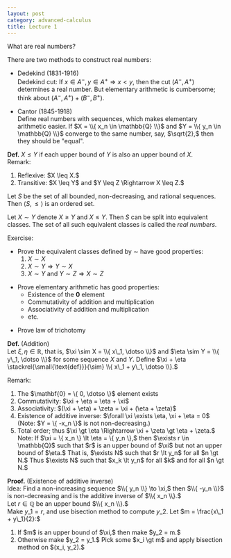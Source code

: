 ```yaml
---
layout: post
category: advanced-calculus
title: Lecture 1
---
```


What are real numbers?

There are two methods to construct real numbers:

* Dedekind (1831-1916)<br/>
  Dedekind cut: If $x \in A^-, y \in A^+ \Rightarrow x \lt y,$
  then the cut $(A^-, A^+)$ determines a real number.
  But elementary arithmetic is cumbersome; think about
  $(A^-, A^+) + (B^-, B^+).$

* Cantor (1845-1918)<br/>
  Define real numbers with sequences, which makes elementary arithmetic easier.
  If $X = \\{ x_n \in \mathbb{Q} \\}$ and $Y = \\{ y_n \in \mathbb{Q} \\}$
  converge to the same number, say, $\sqrt{2},$ then they should be "equal".


**Def.** $X \leq Y$ if each upper bound of $Y$ is also an upper bound of $X.$  
Remark:

<ol class="compact">
<li>Reflexive: $X \leq X.$</li>
<li>Transitive: $X \leq Y$ and $Y \leq Z \Rightarrow X \leq Z.$</li>
</ol>
<p></p>

Let $S$ be the set of all bounded, non-decreasing, and rational sequences.
Then $\langle S, \leq \rangle$ is an ordered set.

Let $X \sim Y$ denote $X \geq Y$ and $X \leq Y.$
Then $S$ can be split into equivalent classes.
The set of all such equivalent classes is called the *real numbers.*

Exercise:

* Prove the equivalent classes defined by $\sim$ have good properties:
  1. $X \sim X$
  2. $X \sim Y \Rightarrow Y \sim X$
  3. $X \sim Y$ and $Y \sim Z \Rightarrow X \sim Z$

<p></p>

* Prove elementary arithmetic has good properties:
  * Existence of the $\mathbf{0}$ element
  * Commutativity of addition and multiplication
  * Associativity of addition and multiplication
  * etc.

<p></p>

* <p>Prove law of trichotomy</p>

**Def.** (Addition)  
Let $\xi, \eta \in \mathbb{R},$ that is,
$\xi \sim X = \\{ x\_1, \dotso \\}$ and $\eta \sim Y = \\{ y\_1, \dotso \\}$
for some sequence $X$ and $Y.$
Define
$\xi + \eta \stackrel{\small{\text{def}}}{\sim} \\{ x\_1 + y\_1, \dotso \\}.$

Remark:

<ol class="compact">
<li>The $\mathbf{0} = \{ 0, \dotso \}$ element exists</li>
<li>Commutativity: $\xi + \eta = \eta + \xi$</li>
<li>Associativity: $(\xi + \eta) + \zeta = \xi + (\eta + \zeta)$</li>
<li>Existence of additive inverse:
$\forall \xi \exists \eta, \xi + \eta = 0$
(Note: $Y = \{ -x_n \}$ is not non-decreasing.)</li>

<li>Total order; thus $\xi \gt \eta \Rightarrow \xi + \zeta \gt \eta + \zeta.$
Note: If $\xi = \{ x_n \} \lt \eta = \{ y_n \},$
then $\exists r \in \mathbb{Q}$ such that
$r$ is an upper bound of $\xi$ but not an upper bound of $\eta.$
That is, $\exists N$ such that $r \lt y_n$ for all $n \gt N.$
Thus $\exists N$ such that $x_k \lt y_n$ for all $k$ and for all $n \gt N.$
</li>

</ol>
<p></p>

**Proof.** (Existence of additive inverse)  
Idea: Find a non-increasing sequence $\\{ y_n \\} \to \xi,$
then $\\{ -y_n \\}$ is non-decreasing and is the additive inverse of $\\{ x_n \\}.$  
Let $r \in \mathbb{Q}$ be an upper bound $\\{ x_n \\}.$  
Make $y\_1 = r,$ and use bisection method to compute $y\_2.$
Let $m = \frac{x\_1 + y\_1}{2}:$

<ol class="compact">
<li>If $m$ is an upper bound of $\xi,$ then make $y_2 = m.$</li>
<li>Otherwise make $y_2 = y_1.$
Pick some $x_i \gt m$ and apply bisection method on $(x_i, y_2).$</li>
</ol>

